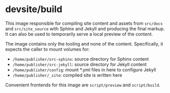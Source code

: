 # devsite/build

This image responsible for compiling site content and assets from `src/docs` and `src/site_source` with Sphinx and Jekyll and producing the final markup. It can also be used to temporarily serve a local preview of the content.

The image contains only the tooling and none of the content. Specifically, it expects the caller to mount volumes for:

 * `/home/publisher/src-sphinx`: source directory for Sphinx content
 * `/home/publisher/src-jekyll`: source directory for Jekyll content
 * `/home/publisher/config`: mount *.yml files in here to configure Jekyll
 * `/home/publisher/_site`: compiled site is written here

Convenient frontends for this image are `script/preview` and `script/build`.
